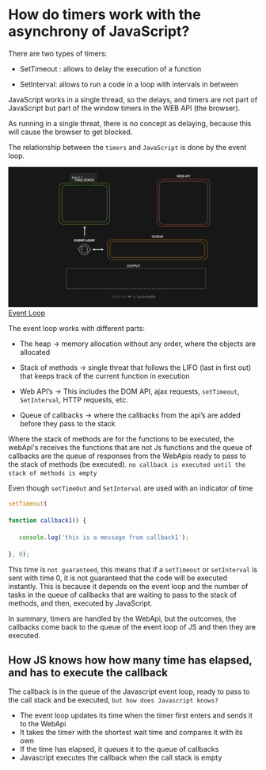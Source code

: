 # How do timers work with the asynchrony of JavaScript? 

There are two types of timers: 

* SetTimeout : allows to delay the execution of a function 

* SetInterval: allows to run a code in a loop with intervals in between 

JavaScript works in a single thread, so the delays, and timers are not part of JavaScript but part of the window timers in the WEB API (the browser). 

As running in a single threat, there is no concept as delaying, because this will cause the browser to get blocked. 

The relationship between the `timers` and `JavaScript` is done by the event loop. 

 ![Event Loop](images/event_loop.png)
 [Event Loop](https://dev.to/lydiahallie/javascript-visualized-event-loop-3dif )

The event loop works with different parts: 

* The heap → memory allocation without any order, where the objects are allocated 

* Stack of methods → single threat that follows the LIFO (last in first out) that keeps track of the current function in execution 

* Web API’s → This includes the DOM API, ajax requests, `setTimeout`, `SetInterval`, HTTP requests, etc. 

* Queue of callbacks  → where the callbacks from the api’s are added before they pass to the stack

Where the stack of methods are for the functions to be executed, the webApi's receives the functions that are not Js functions and the queue of callbacks are the queue of responses from the WebApis ready to pass to the stack of methods (be executed). 
`no callback is executed until the stack of methods is empty`

Even though `setTimeOut` and `SetInterval` are used with an indicator of time 

```Javascript
setTimeout( 

function callback1() {  

   console.log('this is a message from callback1');  

}, 0); 
```

This time is `not guaranteed`, this means that if a `setTimeout` or `setInterval` is sent with time 0, it is not guaranteed that the code will be executed instantly. This is because it depends on the event loop and the number of tasks in the queue of callbacks that are waiting to pass to the stack of methods, and then, executed by JavaScript. 

In summary, timers are handled by the WebApi, but the outcomes, the callbacks come back to the queue of the event loop of JS and then they are executed.

## How JS knows how how many time has elapsed, and has to execute the callback

The callback is in the queue of the Javascript event loop, ready to pass to the call stack and be executed, `but how does Javascript knows?`

* The event loop updates its time when the timer first enters and sends it to the WebApi
* It takes the timer with the shortest wait time and compares it with its own 
* If the time has elapsed, it queues it to the queue of callbacks
* Javascript executes the callback when the call stack is empty